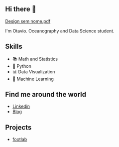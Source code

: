 ## Hi there 👋 

[Design sem nome.pdf](https://github.com/otaviosanluz/otaviosanluz/files/6543210/Design.sem.nome.pdf)

I'm Otavio. Oceanography and Data Science student.

## Skills

* 📚 Math and Statistics
* 🐍 Python
* 📊 Data Visualization
* 🔮 Machine Learning

## Find me around the world

* [Linkedin](https://www.linkedin.com/in/otaviosanluz/)
* [Blog](https://otaviosanluz.medium.com/)

## Projects

* [footlab](https://github.com/otaviosanluz/footlab)
